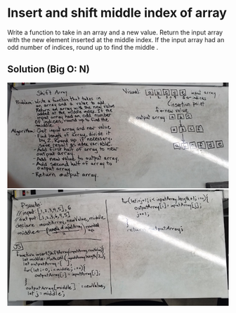 # Insert and shift middle index of array
Write a function to take in an array and a new value. Return the input array with the new element inserted at the middle index. If the input array had an odd number of indices, round up to find the middle .

## Solution (Big O: N)

![](assets/shift-array-a.jpg)
![](assets/shift-array-b.jpg)